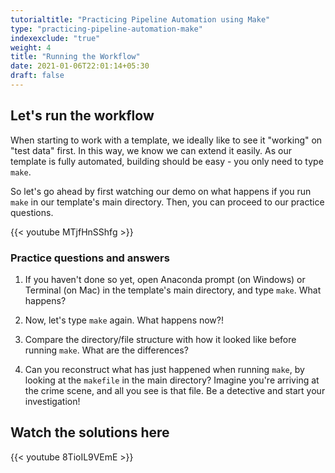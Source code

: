 ```yaml
---
tutorialtitle: "Practicing Pipeline Automation using Make"
type: "practicing-pipeline-automation-make"
indexexclude: "true"
weight: 4
title: "Running the Workflow"
date: 2021-01-06T22:01:14+05:30
draft: false
---
```


## Let's run the workflow

When starting to work with a template, we ideally like to see it "working" on "test data" first. In this way, we know we can extend it easily. As our template is fully automated, building should be easy - you only need to type `make`.

So let's go ahead by first watching our demo on what happens if you run `make` in our template's main directory. Then, you can proceed to our practice questions.

{{< youtube MTjfHnSShfg >}}

### Practice questions and answers

1) If you haven't done so yet, open Anaconda prompt (on Windows) or Terminal (on Mac) in the template's main directory, and type `make`. What happens?

2) Now, let's type `make` again. What happens now?!

3) Compare the directory/file structure with how it looked like before running `make`. What are the differences?

4) Can you reconstruct what has just happened when running `make`, by looking at the `makefile` in the main directory? Imagine you're arriving at the crime scene, and all you see is that file. Be a detective and start your investigation!

## Watch the solutions here

{{< youtube 8TioIL9VEmE >}}
